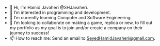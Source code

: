 - 👋 Hi, I’m Hamid Javaheri @SHJavaheri.
- 👀 I’m interested in programming and development.
- 🌱 I’m currently learning Computer and Software Engineering.
- 💞️ I’m looking to collaborate on making a game, replica or new, to fill out my portfolio as my goal is to join and/or create a company on their journey to success!
- 📫 How to reach me: Send an email to SeyedHamidJavaheri@gmail.com.

<!---
SHJavaheri/SHJavaheri is a ✨ special ✨ repository because its `README.md` (this file) appears on your GitHub profile.
You can click the Preview link to take a look at your changes.
--->
